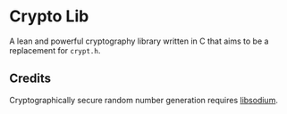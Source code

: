 <!-- [![Gitpod ready-to-code](https://img.shields.io/badge/Gitpod-ready--to--code-blue?logo=gitpod)](https://gitpod.io/#https://github.com/sandkoan/cryptolib) -->

# Crypto Lib

A lean and powerful cryptography library written in C that aims to be a replacement for `crypt.h`. 

## Credits
Cryptographically secure random number generation requires [libsodium](https://github.com/jedisct1/libsodium).
